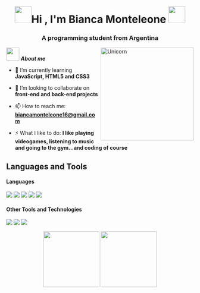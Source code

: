 <h1 align="center"><img src="https://i.pinimg.com/originals/27/66/ab/2766ab19e30e26a3dcf20273d3f0faa9.gif" width="45"><b>Hi , I'm Bianca Monteleone </b><img src="https://i.pinimg.com/originals/27/66/ab/2766ab19e30e26a3dcf20273d3f0faa9.gif" width="45"></h1>
<h3 align="center">A programming student from Argentina</h3>

<img align="right" width=250px alt="Unicorn" src="https://media.tenor.com/efbi1EpFlVUAAAAi/bugcat-capoo.gif" />

<img src="https://i.pinimg.com/originals/92/40/9f/92409f75241dbe1c5962c01a3a72ccf0.gif" width="35px">&nbsp;***About me***

- 🌱 I’m currently learning **JavaScript, HTML5 and CSS3**

- 👯 I’m looking to collaborate on **front-end and back-end projects**

- 📫 How to reach me: **biancamonteleone16@gmail.com**

- ⚡ What I like to do: **I like playing videogames, listening to music and going to the gym...and coding of course**

## Languages and Tools

<h4> Languages </h4>
<span> 
  <img src="https://img.shields.io/badge/HTML5-E34F26?style=for-the-badge&logo=html5&logoColor=white">
  <img src="https://img.shields.io/badge/CSS3-1572B6?style=for-the-badge&logo=css3&logoColor=white">
  <img src="https://img.shields.io/badge/JavaScript-F7DF1E?style=for-the-badge&logo=javascript&logoColor=black">
  <img src="https://img.shields.io/badge/Java-ED8B00?style=for-the-badge&logo=java&logoColor=white">
  <img src="https://img.shields.io/badge/python-3670A0?style=for-the-badge&logo=python&logoColor=ffdd54">
</span>


<h4> Other Tools and Technologies </h4>
<span>
  <img src="https://img.shields.io/badge/Git-F05032?style=for-the-badge&logo=git&logoColor=white">
  <img src="https://img.shields.io/badge/MySQL-00000F?style=for-the-badge&logo=mysql&logoColor=white">
  <img src="https://img.shields.io/badge/MongoDB-%234ea94b.svg?style=for-the-badge&logo=mongodb&logoColor=white">
</span>

<p align= "center">
  <img height= "150" src="https://github-readme-stats.vercel.app/api?username=biancamonteleone&theme=react&show_icons=true&include_all_commits=true" />
  <img height= "150" src="https://github-readme-stats.vercel.app/api/top-langs/?username=biancamonteleone&theme=react&layout=compact" />
</p>
